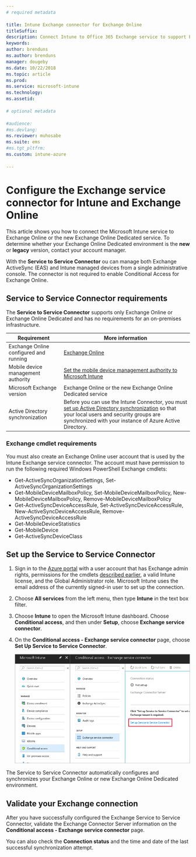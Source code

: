 ```yaml
---
# required metadata

title: Intune Exchange connector for Exchange Online
titleSuffix: 
description: Connect Intune to Office 365 Exchange service to support Exchange ActiveSync mobile device management (MDM).
keywords:
author: brenduns
ms.author: brenduns
manager: dougeby
ms.date: 10/22/2018
ms.topic: article
ms.prod:
ms.service: microsoft-intune
ms.technology:
ms.assetid: 

# optional metadata

#audience:
#ms.devlang:
ms.reviewer: muhosabe
ms.suite: ems
#ms.tgt_pltfrm:
ms.custom: intune-azure

---
```


# Configure the Exchange service connector for Intune and Exchange Online
This article shows you how to connect the Microsoft Intune service to Exchange Online or the new Exchange Online Dedicated service. To determine whether your Exchange Online Dedicated environment is the **new** or **legacy** version, contact your account manager.

With the **Service to Service Connector** ou can manage both Exchange ActiveSync (EAS) and Intune managed devices from a single administrative console.  The connector is not required to enable Conditional Access for Exchange Online.

## Service to Service Connector requirements
The **Service to Service Connector** supports only Exchange Online or Exchange Online Dedicated and has no requirements for an on-premises infrastructure. 


|              Requirement               |                                                                                                            More information                                                                                                            |
|----------------------------------------|----------------------------------------------------------------------------------------------------------------------------------------------------------------------------------------------------------------------------------------|
| Exchange Online configured and running |                                                                                 [Exchange Online](https://technet.microsoft.com/library/jj200580.aspx)                                                                                 |
|   Mobile device management authority   |                                                       [Set the mobile device management authority to Microsoft Intune](mdm-authority-set.md)                                                       |
|       Microsoft Exchange version       |                                                                                      Exchange Online or the new Exchange Online Dedicated service                                                                                      |
|    Active Directory synchronization    | Before you can use the Intune Connector, you must [set up Active Directory synchronization](/intune/users-add) so that your local users and security groups are synchronized with your instance of Azure Active Directory. |

### Exchange cmdlet requirements

You must also create an Exchange Online user account that is used by the Intune Exchange service connector. The account must have permission to run the following required Windows PowerShell Exchange cmdlets:

 - Get-ActiveSyncOrganizationSettings, Set-ActiveSyncOrganizationSettings
 - Get-MobileDeviceMailboxPolicy, Set-MobileDeviceMailboxPolicy, New-MobileDeviceMailboxPolicy, Remove-MobileDeviceMailboxPolicy
 - Get-ActiveSyncDeviceAccessRule, Set-ActiveSyncDeviceAccessRule, New-ActiveSyncDeviceAccessRule, Remove-ActiveSyncDeviceAccessRule
 - Get-MobileDeviceStatistics
 - Get-MobileDevice
 - Get-ActiveSyncDeviceClass

## Set up the Service to Service Connector

1. Sign in to the [Azure portal](http://portal.azure.com) with a user account that has Exchange admin rights, permissions for the cmdlets [described earlier](#exchange-cmdlet-requirements), a valid Intune license, and the Global Administrator role. Microsoft Intune uses the email address of the currently signed-in user to set up the connection.

2. Choose **All services** from the left menu, then type **Intune** in the text box filter.

3. Choose **Intune** to open the Microsoft Intune dashboard. Choose **Conditional access**, and then under **Setup**, choose **Exchange service connector**.

4.  On the **Conditional access - Exchange service connector** page, choose **Set Up Service to Service Connector**. 
   
     ![Image showing selecting the Set Up Service to Service Connector link](media/exchange_service_connector.png)

The Service to Service Connector automatically configures and synchronizes your Exchange Online or new Exchange Online Dedicated environment.

## Validate your Exchange connection

After you have successfully configured the Exchange Service to Service Connector, validate the Exchange Connector Server information on the **Conditional access - Exchange service connector** page.

You can also check the **Connection status** and the time and date of the last successful synchronization attempt.

 
